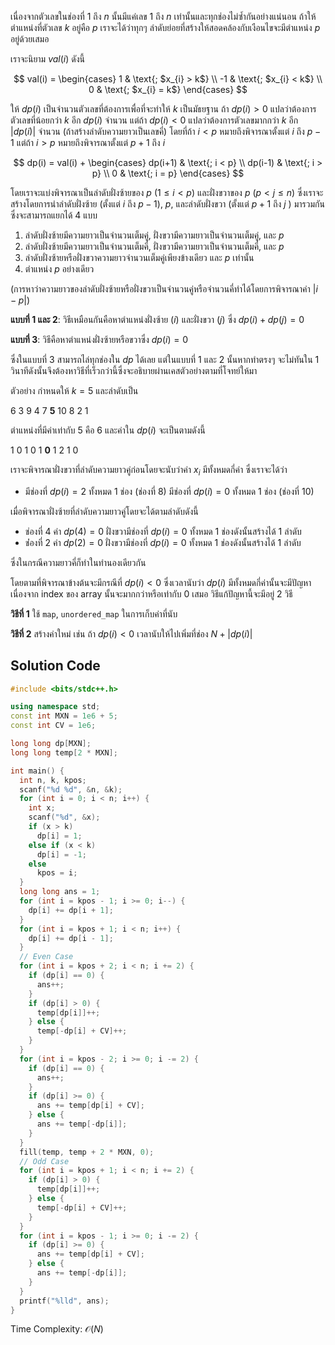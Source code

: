 เนื่องจากตัวเลขในช่องที่ $1$ ถึง $n$ นั้นมีแค่เลข $1$ ถึง $n$ เท่านั้นและทุกช่องไม่ซ้ำกันอย่างแน่นอน ถ้าให้ตำแหน่งที่ตัวเลข $k$ อยู่คือ $p$ เราจะได้ว่าทุกๆ ลำดับย่อยที่สร้างให้สอดคล้องกับเงือนไขจะมีตำแหน่ง $p$ อยู่ด้วยเสมอ

เราจะนิยาม $val(i)$ ดังนี้

$$
 val(i) = 
  \begin{cases}
   1 & \text{; $x_{i} > k$}   \\
   -1 & \text{; $x_{i} < k$}   \\
   0 & \text{; $x_{i} = k$}
  \end{cases}
$$

ให้ $dp(i)$ เป็นจำนวนตัวเลขที่ต้องการเพื่อที่จะทำให้ $k$ เป็นมัธยฐาน ถ้า $dp(i) > 0$ แปลว่าต้องการตัวเลขที่น้อยกว่า $k$ อีก $dp(i)$ จำนวน แต่ถ้า $dp(i) < 0$ แปลว่าต้องการตัวเลขมากกว่า $k$ อีก $|dp(i)|$ จำนวน (ถ้าสร้างลำดับความยาวเป็นเลขคี่) โดยที่ถ้า $i < p$ หมายถึงพิจารณาตั้งแต่ $i$ ถึง $p - 1$ แต่ถ้า $i > p$ หมายถึงพิจารณาตั้งแต่ $p + 1$ ถึง $i$

$$
 dp(i) = val(i) + 
    \begin{cases}
      dp(i+1) & \text{; i < p}  \\
      dp(i-1) & \text{; i > p}  \\
      0 & \text{; i = p}
    \end{cases}    
$$

โดยเราจะแบ่งพิจารณาเป็นลำดับฝั่งซ้ายของ $p$ ($1 \leq i < p$) และฝั่งขวาของ $p$ ($p < j \leq n$) ซึ่งเราจะสร้างโดยการนำลำดับฝั่งซ้าย (ตั้งแต่ $i$ ถึง $p - 1$), $p$, และลำดับฝั่งขวา (ตั้งแต่ $p + 1$ ถึง $j$ ) มารวมกันซึ่งจะสามารถแยกได้ $4$ แบบ

1. ลำดับฝั่งซ้ายมีความยาวเป็นจำนวนเต็มคู่, ฝั่งขวามีความยาวเป็นจำนวนเต็มคู่, และ $p$
2. ลำดับฝั่งซ้ายมีความยาวเป็นจำนวนเต็มคี่, ฝั่งขวามีความยาวเป็นจำนวนเต็มคี่, และ $p$
3. ลำดับฝั่งซ้ายหรือฝั่งขวาความยาวจำนวนเต็มคู่เพียงข้างเดียว และ $p$ เท่านั้น
4. ตำแหน่ง $p$ อย่างเดียว

(การหาว่าความยาวของลำดับฝั่งซ้ายหรือฝั่งขวาเป็นจำนวนคู่หรือจำนวนคี่ทำได้โดยการพิจารณาค่า $|i - p|$)

**แบบที่ 1 และ 2**: วิธีเหมือนกันคือหาตำแหน่งฝั่งซ้าย $(i)$ และฝั่งขวา $(j)$ ซึ่ง $dp(i) + dp(j) = 0$

**แบบที่ 3**: วิธีคือหาตำแหน่งฝั่งซ้ายหรือขวาซึ่ง $dp(i) = 0$

ซึ่งในแบบที่ $3$ สามารถไล่ทุกช่องใน $dp$ ได้เลย แต่ในแบบที่ $1$ และ $2$ นั้นหากทำตรงๆ จะไม่ทันใน $1$ วินาทีดังนั้นจึงต้องหาวิธีที่เร็วกว่านี้ซึ่งจะอธิบายผ่านเคสตัวอย่างตามที่โจทย์ให้มา

ตัวอย่าง กำหนดให้ $k = 5$ และลำดับเป็น

6 3 9 4 7 **5** 10 8 2 1

ตำแหน่งที่มีค่าเท่ากับ $5$ คือ $6$ และค่าใน $dp(i)$ จะเป็นตามดังนี้

1 0 1 0 1 **0** 1 2 1 0

เราจะพิจารณาฝั่งขวาที่ลำดับความยาวคู่ก่อนโดยจะนับว่าค่า $x_{i}$ มีทั้งหมดกี่ค่า ซึ่งเราจะได้ว่า

- มีช่องที่ $dp(i) = 2$ ทั้งหมด 1 ช่อง (ช่องที่ $8$)
มีช่องที่ $dp(i) = 0$ ทั้งหมด 1 ช่อง (ช่องที่ $10$) 

เมื่อพิจารณาฝั่งซ้ายที่ลำดับความยาวคู่โดยจะได้ตามลำดับดังนี้

- ช่องที่ $4$ ค่า $dp(4) = 0$ ฝั่งขวามีช่องที่ $dp(i) = 0$ ทั้งหมด $1$ ช่องดังนั้นสร้างได้ $1$ ลำดับ
- ช่่องที่ $2$ ค่า $dp(2) = 0$ ฝั่งขวามีช่องที่ $dp(i) = 0$ ทั้งหมด $1$ ช่องดังนั้นสร้างได้ $1$ ลำดับ

ซึ่งในกรณีความยาวคี่ก็ทำในทำนองเดียวกัน

โดยตามที่พิจารณาข้างต้นจะมีกรณีที่ $dp(i) < 0$ ซึ่งเวลานับว่า $dp(i)$ มีทั้งหมดกี่ค่านั้นจะมีปัญหาเนื่องจาก index ของ array นั้นจะมากกว่าหรือเท่ากับ $0$ เสมอ วิธีแก้ปัญหานี้จะมีอยู่ $2$ วิธี 

**วิธีที่ 1** ใช้ `map`, `unordered_map` ในการเก็บค่าที่นับ

**วิธีที่ 2** สร้างค่าใหม่ เช่น ถ้า $dp(i) < 0$ เวลานับให้ไปเพิ่มที่ช่อง $N + |dp(i)|$

## Solution Code

```cpp
#include <bits/stdc++.h>

using namespace std;
const int MXN = 1e6 + 5;
const int CV = 1e6;

long long dp[MXN];
long long temp[2 * MXN];

int main() {
  int n, k, kpos;
  scanf("%d %d", &n, &k);
  for (int i = 0; i < n; i++) {
    int x;
    scanf("%d", &x);
    if (x > k)
      dp[i] = 1;
    else if (x < k)
      dp[i] = -1;
    else
      kpos = i;
  }
  long long ans = 1;
  for (int i = kpos - 1; i >= 0; i--) {
    dp[i] += dp[i + 1];
  }
  for (int i = kpos + 1; i < n; i++) {
    dp[i] += dp[i - 1];
  }
  // Even Case
  for (int i = kpos + 2; i < n; i += 2) {
    if (dp[i] == 0) {
      ans++;
    }
    if (dp[i] > 0) {
      temp[dp[i]]++;
    } else {
      temp[-dp[i] + CV]++;
    }
  }
  for (int i = kpos - 2; i >= 0; i -= 2) {
    if (dp[i] == 0) {
      ans++;
    }
    if (dp[i] >= 0) {
      ans += temp[dp[i] + CV];
    } else {
      ans += temp[-dp[i]];
    }
  }
  fill(temp, temp + 2 * MXN, 0);
  // Odd Case
  for (int i = kpos + 1; i < n; i += 2) {
    if (dp[i] > 0) {
      temp[dp[i]]++;
    } else {
      temp[-dp[i] + CV]++;
    }
  }
  for (int i = kpos - 1; i >= 0; i -= 2) {
    if (dp[i] >= 0) {
      ans += temp[dp[i] + CV];
    } else {
      ans += temp[-dp[i]];
    }
  }
  printf("%lld", ans);
}
```

Time Complexity: $\mathcal{O}(N)$
